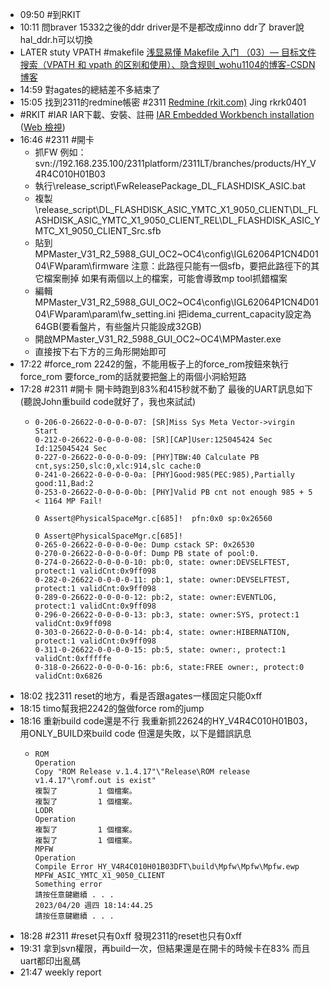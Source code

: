 - 09:50 #到RKIT
- 10:11 問braver 15332之後的ddr driver是不是都改成inno ddr了
  braver說hal_ddr.h可以切換
- LATER stuty VPATH #makefile
  [浅显易懂 Makefile 入门 （03）— 目标文件搜索（VPATH 和 vpath 的区别和使用）、隐含规则_wohu1104的博客-CSDN博客](https://blog.csdn.net/wohu1104/article/details/110942995)
- 14:59 對agates的總結差不多結束了
- 15:05 找到2311的redmine帳密 #2311
  [Redmine (rkit.com)](https://service.rkit.com/redmine/)
  Jing
  rkrk0401
- #RKIT #IAR IAR下載、安裝、註冊
  [IAR Embedded Workbench installation](onenote:https://goketwlab.sharepoint.com/sites/GK2311fw/SiteAssets/GK2311.fw%20筆記本/Global.one#IAR%20Embedded%20Workbench%20installation§ion-id=%7B73A8C4A0-AA3D-4A2D-A7E0-3574C8676402%7D&page-id=%7B8A097D2C-EB15-4725-AE29-A1D7F5171229%7D&object-id=%7BA19E5F8B-8173-43EB-9CC2-FA2F8D4D18A1%7D&10)  ([Web 檢視](https://goketwlab.sharepoint.com/sites/GK2311fw/_layouts/OneNote.aspx?id=%2Fsites%2FGK2311fw%2FSiteAssets%2FGK2311.fw%20%E7%AD%86%E8%A8%98%E6%9C%AC&wd=target%28Global.one%7C73A8C4A0-AA3D-4A2D-A7E0-3574C8676402%2FIAR%20Embedded%20Workbench%20installation%7C8A097D2C-EB15-4725-AE29-A1D7F5171229%2F%29))
- 16:46 #2311 #開卡
	- 抓FW
	  例如：svn://192.168.235.100/2311platform/2311LT/branches/products/HY_V4R4C010H01B03
	- 執行\release_script\FwReleasePackage_DL_FLASHDISK_ASIC.bat
	- 複製\release_script\DL_FLASHDISK_ASIC_YMTC_X1_9050_CLIENT\DL_FLASHDISK_ASIC_YMTC_X1_9050_CLIENT_REL\DL_FLASHDISK_ASIC_YMTC_X1_9050_CLIENT_Src.sfb
	- 貼到MPMaster_V31_R2_5988_GUI_OC2~OC4\config\IGL62064P1CN4D0104\FWparam\firmware
	  注意：此路徑只能有一個sfb，要把此路徑下的其它檔案刪掉
	  如果有兩個以上的檔案，可能會導致mp tool抓錯檔案
	- 編輯 MPMaster_V31_R2_5988_GUI_OC2~OC4\config\IGL62064P1CN4D0104\FWparam\param\fw_setting.ini
	  把idema_current_capacity設定為64GB(要看盤片，有些盤片只能設成32GB)
	- 開啟MPMaster_V31_R2_5988_GUI_OC2~OC4\MPMaster.exe
	- 直接按下右下方的三角形開始即可
- 17:22 #force_rom
  2242的盤，不能用板子上的force_rom按鈕來執行force_rom
  要force_rom的話就要把盤上的兩個小洞給短路
- 17:28 #2311 #開卡
  開卡時跑到83%和415秒就不動了
  最後的UART訊息如下
  (聽說John重build code就好了，我也來試試)
	- ```
	  0-206-0-26622-0-0-0-0-07: [SR]Miss Sys Meta Vector->virgin Start
	  0-212-0-26622-0-0-0-0-08: [SR][CAP]User:125045424 Sec Id:125045424 Sec
	  0-227-0-26622-0-0-0-0-09: [PHY]TBW:40 Calculate PB cnt,sys:250,slc:0,xlc:914,slc cache:0
	  0-241-0-26622-0-0-0-0-0a: [PHY]Good:985(PEC:985),Partially good:11,Bad:2
	  0-253-0-26622-0-0-0-0-0b: [PHY]Valid PB cnt not enough 985 + 5 < 1164 MP Fail!
	  
	  0 Assert@PhysicalSpaceMgr.c[685]!  pfn:0x0 sp:0x26560
	  
	  0 Assert@PhysicalSpaceMgr.c[685]!
	  0-265-0-26622-0-0-0-0-0e: Dump cstack SP: 0x26530
	  0-270-0-26622-0-0-0-0-0f: Dump PB state of pool:0.
	  0-274-0-26622-0-0-0-0-10: pb:0, state: owner:DEVSELFTEST, protect:1 validCnt:0x9ff098
	  0-282-0-26622-0-0-0-0-11: pb:1, state: owner:DEVSELFTEST, protect:1 validCnt:0x9ff098
	  0-289-0-26622-0-0-0-0-12: pb:2, state: owner:EVENTLOG, protect:1 validCnt:0x9ff098
	  0-296-0-26622-0-0-0-0-13: pb:3, state: owner:SYS, protect:1 validCnt:0x9ff098
	  0-303-0-26622-0-0-0-0-14: pb:4, state: owner:HIBERNATION, protect:1 validCnt:0x9ff098
	  0-311-0-26622-0-0-0-0-15: pb:5, state: owner:, protect:1 validCnt:0xfffffe
	  0-318-0-26622-0-0-0-0-16: pb:6, state:FREE owner:, protect:0 validCnt:0x6826
	  ```
- 18:02 找2311 reset的地方，看是否跟agates一樣固定只能0xff
- 18:15 timo幫我把2242的盤做force rom的jump
- 18:16 重新build code還是不行
  我重新抓22624的HY_V4R4C010H01B03，用ONLY_BUILD來build code
  但還是失敗，以下是錯誤訊息
	- ```
	  ROM
	  Operation
	  Copy "ROM Release v.1.4.17"\"Release\ROM release v1.4.17"\romf.out is exist"
	  複製了         1 個檔案。
	  複製了         1 個檔案。
	  LODR
	  Operation
	  複製了         1 個檔案。
	  複製了         1 個檔案。
	  MPFW
	  Operation
	  Compile Error HY_V4R4C010H01B03DFT\build\Mpfw\Mpfw\Mpfw.ewp MPFW_ASIC_YMTC_X1_9050_CLIENT
	  Something error
	  請按任意鍵繼續 . . .
	  2023/04/20 週四 18:14:44.25
	  請按任意鍵繼續 . . .
	  ```
- 18:28 #2311 #reset只有0xff
  發現2311的reset也只有0xff
- 19:31 拿到svn權限，再build一次，但結果還是在開卡的時候卡在83%
  而且uart都印出亂碼
- 21:47 weekly report